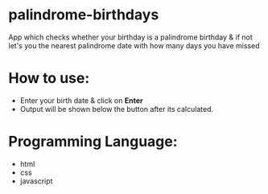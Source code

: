 # palindrome-birthdays

App which checks whether your birthday is a palindrome birthday & if not let's you the nearest palindrome date with how many days you have missed  

# How to use:

-   Enter your birth date & click on  **Enter**
-   Output will be shown below the button after its calculated.

# Programming Language:

-   html
-   css
-   javascript